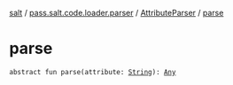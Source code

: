 [salt](../../index.md) / [pass.salt.code.loader.parser](../index.md) / [AttributeParser](index.md) / [parse](./parse.md)

# parse

`abstract fun parse(attribute: `[`String`](https://kotlinlang.org/api/latest/jvm/stdlib/kotlin/-string/index.html)`): `[`Any`](https://kotlinlang.org/api/latest/jvm/stdlib/kotlin/-any/index.html)